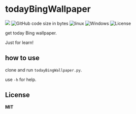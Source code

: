 # todayBingWallpaper

[![](https://img.shields.io/badge/language-Python3-blue)](https://www.python.org/) ![GitHub code size in bytes](https://img.shields.io/github/languages/code-size/ruxia-TJY/todayBingWallpaper) ![linux](https://img.shields.io/badge/-ubuntu-yellow?logo=ubuntu) ![Windows](https://img.shields.io/badge/-windws-blue?logo=windows) ![License](https://img.shields.io/badge/License-MIT-blue)


get today Bing wallpaper.

Just for learn!

## how to use
clone and run `todayBingWallpaper.py`.

use `-h` for help.

## License

**MIT**